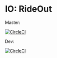 # IO: RideOut

Master:

[![CircleCI](https://circleci.com/gh/TobyDustin/RideOut/tree/master.svg?style=svg&circle-token=7b066152465add8155303f224ca0f4c0df2153da)](https://circleci.com/gh/TobyDustin/RideOut/tree/master)

Dev:

[![CircleCI](https://circleci.com/gh/TobyDustin/RideOut/tree/dev.svg?style=svg&circle-token=7b066152465add8155303f224ca0f4c0df2153da)](https://circleci.com/gh/TobyDustin/RideOut/tree/dev)
